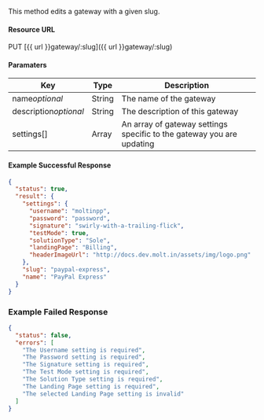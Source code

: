 <!--
@title Update a gateway
@author Moltin Ltd
@description Updates a gateway with the given slug

@sidebar 1
@family Gateway
@rate No
@auth Yes
@format JSON
@http PUT
@version beta
-->

This method edits a gateway with a given slug.


#### Resource URL
PUT [{{ url }}gateway/:slug]({{ url }}gateway/:slug)


#### Paramaters
Key | Type | Description
--- | ---- | -----------
name*optional* | String | The name of the gateway
description*optional* | String | The description of this gateway
settings[] | Array | An array of gateway settings specific to the gateway you are updating

<!--code-->
#### Example Successful Response
``` json
{
  "status": true,
  "result": {
    "settings": {
      "username": "moltinpp",
      "password": "password",
      "signature": "swirly-with-a-trailing-flick",
      "testMode": true,
      "solutionType": "Sole",
      "landingPage": "Billing",
      "headerImageUrl": "http://docs.dev.molt.in/assets/img/logo.png"
    },
    "slug": "paypal-express",
    "name": "PayPal Express"
  }
}
```


### Example Failed Response
``` json
{
  "status": false,
  "errors": [
    "The Username setting is required",
    "The Password setting is required",
    "The Signature setting is required",
    "The Test Mode setting is required",
    "The Solution Type setting is required",
    "The Landing Page setting is required",
    "The selected Landing Page setting is invalid"
  ]
}
```
<!--/code-->